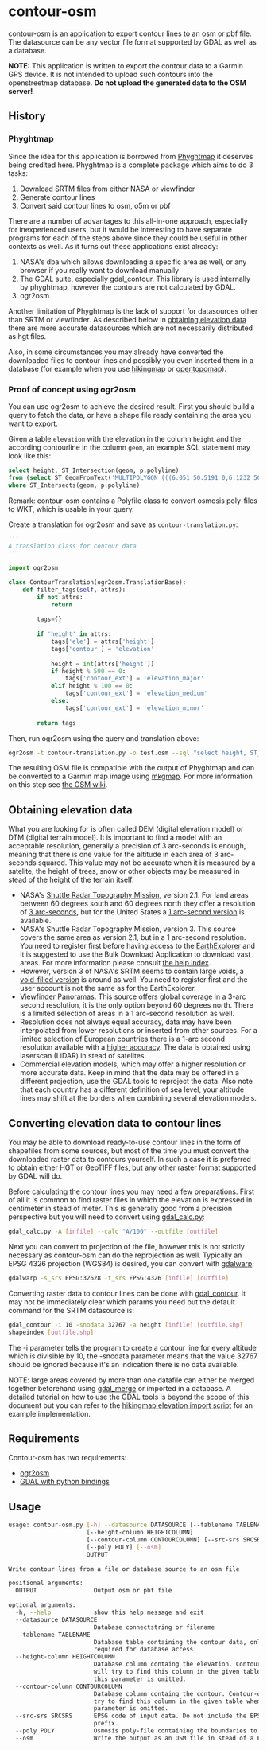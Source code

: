 # contour-osm

contour-osm is an application to export contour lines to an osm or pbf file. The datasource can be any vector file format supported by GDAL as well as a database.

**NOTE:** This application is written to export the contour data to a Garmin GPS device. It is not intended to upload such contours into the openstreetmap database. **Do not upload the generated data to the OSM server!**

## History

### Phyghtmap

Since the idea for this application is borrowed from [Phyghtmap](http://katze.tfiu.de/projects/phyghtmap/) it deserves being credited here. Phyghtmap is a complete package which aims to do 3 tasks:
1. Download SRTM files from either NASA or viewfinder
2. Generate contour lines
3. Convert said contour lines to osm, o5m or pbf

There are a number of advantages to this all-in-one approach, especially for inexperienced users, but it would be interesting to have separate programs for each of the steps above since they could be useful in other contexts as well. As it turns out these applications exist already:
1. NASA's dba which allows downloading a specific area as well, or any browser if you really want to download manually
2. The GDAL suite, especially gdal_contour. This library is used internally by phyghtmap, however the contours are not calculated by GDAL.
3. ogr2osm

Another limitation of Phyghtmap is the lack of support for datasources other than SRTM or viewfinder. As described below in [obtaining elevation data](#obtaining-elevation-data) there are more accurate datasources which are not necessarily distributed as hgt files.

Also, in some circumstances you may already have converted the downloaded files to contour lines and possibly you even inserted them in a database (for example when you use [hikingmap](https://github.com/roelderickx/hikingmap) or [opentopomap](https://github.com/der-stefan/OpenTopoMap)).

### Proof of concept using ogr2osm

You can use ogr2osm to achieve the desired result. First you should build a query to fetch the data, or have a shape file ready containing the area you want to export.

Given a table `elevation` with the elevation in the column `height` and the according contourline in the column `geom`, an example SQL statement may look like this:
```sql
select height, ST_Intersection(geom, p.polyline)
from (select ST_GeomFromText('MULTIPOLYGON (((6.051 50.5191 0,6.1232 50.5191 0,6.1232 50.4792 0,6.051 50.4792 0,6.051 50.5191 0)))', 4326)  polyline) p, elevation
where ST_Intersects(geom, p.polyline)
```

Remark: contour-osm contains a Polyfile class to convert osmosis poly-files to WKT, which is usable in your query.

Create a translation for ogr2osm and save as `contour-translation.py`:
```python
'''
A translation class for contour data
'''

import ogr2osm

class ContourTranslation(ogr2osm.TranslationBase):
    def filter_tags(self, attrs):
        if not attrs:
            return
        
        tags={}
        
        if 'height' in attrs:
            tags['ele'] = attrs['height']
            tags['contour'] = 'elevation'
            
            height = int(attrs['height'])
            if height % 500 == 0:
                tags['contour_ext'] = 'elevation_major'
            elif height % 100 == 0:
                tags['contour_ext'] = 'elevation_medium'
            else:
                tags['contour_ext'] = 'elevation_minor'
        
        return tags
```

Then, run ogr2osm using the query and translation above:
```bash
ogr2osm -t contour-translation.py -o test.osm --sql "select height, ST_Intersection(geom, p.polyline) from (select ST_GeomFromText('MULTIPOLYGON (((6.051 50.5191 0,6.1232 50.5191 0,6.1232 50.4792 0,6.051 50.4792 0,6.051 50.5191 0)))', 4326)  polyline) p, elevation where ST_Intersects(geom, p.polyline)" "PG:dbname=gis user=gis host=localhost"
```

The resulting OSM file is compatible with the output of Phyghtmap and can be converted to a Garmin map image using [mkgmap](http://www.mkgmap.org.uk/download/mkgmap.html). For more information on this step see [the OSM wiki](https://wiki.openstreetmap.org/wiki/Mkgmap).

## Obtaining elevation data

What you are looking for is often called DEM (digital elevation model) or DTM (digital terrain model). It is important to find a model with an acceptable resolution, generally a precision of 3 arc-seconds is enough, meaning that there is one value for the altitude in each area of 3 arc-seconds squared. This value may not be accurate when it is measured by a satelite, the height of trees, snow or other objects may be measured in stead of the height of the terrain itself.

* NASA's [Shuttle Radar Topography Mission](http://www2.jpl.nasa.gov/srtm/), version 2.1. For land areas between 60 degrees south and 60 degrees north they offer a resolution of [3 arc-seconds](http://dds.cr.usgs.gov/srtm/version2_1/SRTM3/), but for the United States a [1 arc-second version](http://dds.cr.usgs.gov/srtm/version2_1/SRTM1/) is available.
* NASA's Shuttle Radar Topography Mission, version 3. This source covers the same area as version 2.1, but in a 1 arc-second resolution. You need to register first before having access to the [EarthExplorer](https://earthexplorer.usgs.gov/) and it is suggested to use the Bulk Download Application to download vast areas. For more information please consult [the help index](https://lta.cr.usgs.gov/EEHelp/ee_help).
* However, version 3 of NASA's SRTM seems to contain large voids, a [void-filled version](https://e4ftl01.cr.usgs.gov/MEASURES/SRTMGL1.003/2000.02.11/) is around as well. You need to register first and the user account is not the same as for the EarthExplorer.
* [Viewfinder Panoramas](http://www.viewfinderpanoramas.org/dem3.html). This source offers global coverage in a 3-arc second resolution, it is the only option beyond 60 degrees north. There is a limited selection of areas in a 1 arc-second resolution as well.
* Resolution does not always equal accuracy, data may have been interpolated from lower resolutions or inserted from other sources. For a limited selection of European countries there is a 1-arc second resolution available with a [higher accuracy](https://sonny.4lima.de/). The data is obtained using laserscan (LiDAR) in stead of satelites.
* Commercial elevation models, which may offer a higher resolution or more accurate data. Keep in mind that the data may be offered in a different projection, use the GDAL tools to reproject the data. Also note that each country has a different definition of sea level, your altitude lines may shift at the borders when combining several elevation models.

## Converting elevation data to contour lines

You may be able to download ready-to-use contour lines in the form of shapefiles from some sources, but most of the time you must convert the downloaded raster data to contours yourself. In such a case it is preferred to obtain either HGT or GeoTIFF files, but any other raster format supported by GDAL will do.

Before calculating the contour lines you may need a few preparations. First of all it is common to find raster files in which the elevation is expressed in centimeter in stead of meter. This is generally good from a precision perspective but you will need to convert using [gdal_calc.py](https://gdal.org/programs/gdal_calc.html):
```bash
gdal_calc.py -A [infile] --calc "A/100" --outfile [outfile]
```
Next you can convert to projection of the file, however this is not strictly necessary as contour-osm can do the reprojection as well. Typically an EPSG 4326 projection (WGS84) is desired, you can convert with [gdalwarp](https://gdal.org/programs/gdalwarp.html):
```bash
gdalwarp -s_srs EPSG:32628 -t_srs EPSG:4326 [infile] [outfile]
```
Converting raster data to contour lines can be done with [gdal_contour](https://gdal.org/programs/gdal_contour.html). It may not be immediately clear which params you need but the default command for the SRTM datasource is:
```bash
gdal_contour -i 10 -snodata 32767 -a height [infile] [outfile.shp]
shapeindex [outfile.shp]
```
The -i parameter tells the program to create a contour line for every altitude which is divisible by 10, the -snodata parameter means that the value 32767 should be ignored because it's an indication there is no data available.

NOTE: large areas covered by more than one datafile can either be merged together beforehand using [gdal_merge](https://gdal.org/programs/gdal_merge.html) or imported in a database. A detailed tutorial on how to use the GDAL tools is beyond the scope of this document but you can refer to the [hikingmap elevation import script](https://github.com/roelderickx/hm-render-mapnik/blob/main/elevation/import_in_db.sh) for an example implementation.

## Requirements

Contour-osm has two requirements:
- [ogr2osm](https://github.com/roelderickx/ogr2osm)
- [GDAL with python bindings](https://gdal.org/)

## Usage

```bash
usage: contour-osm.py [-h] --datasource DATASOURCE [--tablename TABLENAME]
                      [--height-column HEIGHTCOLUMN]
                      [--contour-column CONTOURCOLUMN] [--src-srs SRCSRS]
                      [--poly POLY] [--osm]
                      OUTPUT

Write contour lines from a file or database source to an osm file

positional arguments:
  OUTPUT                Output osm or pbf file

optional arguments:
  -h, --help            show this help message and exit
  --datasource DATASOURCE
                        Database connectstring or filename
  --tablename TABLENAME
                        Database table containing the contour data, only
                        required for database access.
  --height-column HEIGHTCOLUMN
                        Database column containg the elevation. Contour-osm
                        will try to find this column in the given table when
                        this parameter is omitted.
  --contour-column CONTOURCOLUMN
                        Database column containg the contour. Contour-osm will
                        try to find this column in the given table when this
                        parameter is omitted.
  --src-srs SRCSRS      EPSG code of input data. Do not include the EPSG:
                        prefix.
  --poly POLY           Osmosis poly-file containing the boundaries to process
  --osm                 Write the output as an OSM file in stead of a PBF file
```

